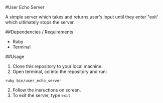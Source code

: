 #User Echo Server

A simple server which takes and returns user's input until they enter "exit' which ultimately stops the server.

##Dependencies / Requirements
* Ruby
* Terminal

##Usage
1. Clone this repository to your local machine.
2. Open terminal, cd into the repository and run:

  ```
  ruby bin/user_echo_server
  ```

2. Follow the insructions on screen.
3. To exit the server, type `exit`.

